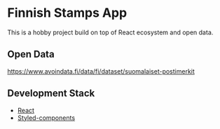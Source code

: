 # Finnish Stamps App

This is a hobby project build on top of React ecosystem and open data.

## Open Data

https://www.avoindata.fi/data/fi/dataset/suomalaiset-postimerkit

## Development Stack

* [React](https://github.com/facebook/react)
* [Styled-components](https://github.com/styled-components/styled-components)
